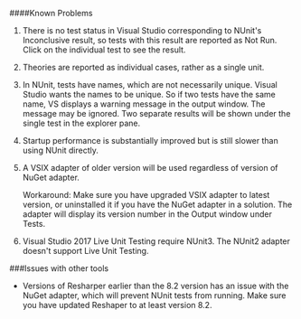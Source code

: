 ####Known Problems

1. There is no test status in Visual Studio corresponding to NUnit's Inconclusive result, so tests with this result are reported as Not Run. Click on the individual test to see the result.

2. Theories are reported as individual cases, rather as a single unit.

3. In NUnit, tests have names, which are not necessarily unique. Visual Studio wants the names to be unique. So if two tests have the same name, VS displays a warning message in the output window. The message may be ignored. Two separate results will be shown under the single test in the explorer pane.

4. Startup performance is substantially improved but is still slower than using NUnit directly.

5. A VSIX adapter of older version will be used regardless of version of NuGet adapter.

   Workaround: Make sure you have upgraded VSIX adapter to latest version, or uninstalled it if you have the NuGet adapter in a solution. The adapter will display its version number in the Output window under Tests.
   
 6. Visual Studio 2017 Live Unit Testing require NUnit3.  The NUnit2 adapter doesn't support Live Unit Testing.



###Issues with other tools

 * Versions of Resharper earlier than the 8.2 version has an issue with the NuGet adapter, which will prevent NUnit tests from running. Make sure you have updated Reshaper to at least version 8.2.

